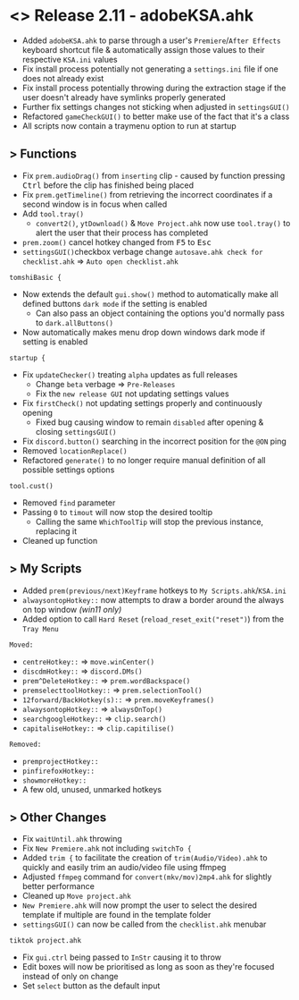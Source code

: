 # <> Release 2.11 - adobeKSA.ahk
- Added `adobeKSA.ahk` to parse through a user's `Premiere`/`After Effects` keyboard shortcut file & automatically assign those values to their respective `KSA.ini` values
- Fix install process potentially not generating a `settings.ini` file if one does not already exist
- Fix install process potentially throwing during the extraction stage if the user doesn't already have symlinks properly generated
- Further fix settings changes not sticking when adjusted in `settingsGUI()`
- Refactored `gameCheckGUI()` to better make use of the fact that it's a class
- All scripts now contain a traymenu option to run at startup

## > Functions
- Fix `prem.audioDrag()` from `inserting` clip - caused by function pressing <kbd>Ctrl</kbd> before the clip has finished being placed
- Fix `prem.getTimeline()` from retrieving the incorrect coordinates if a second window is in focus when called
- Add `tool.tray()`
    - `convert2()`, `ytDownload()` & `Move Project.ahk` now use `tool.tray()` to alert the user that their process has completed
- `prem.zoom()` cancel hotkey changed from <kbd>F5</kbd> to <kbd>Esc</kbd> 
- `settingsGUI()`checkbox verbage change `autosave.ahk check for checklist.ahk` => `Auto open checklist.ahk`

`tomshiBasic {`
- Now extends the default `gui.show()` method to automatically make all defined buttons `dark mode` if the setting is enabled
    - Can also pass an object containing the options you'd normally pass to `dark.allButtons()`
- Now automatically makes menu drop down windows dark mode if setting is enabled

`startup {`
- Fix `updateChecker()` treating `alpha` updates as full releases
    - Change `beta` verbage => `Pre-Releases`
    - Fix the `new release GUI` not updating settings values
- Fix `firstCheck()` not updating settings properly and continuously opening
    - Fixed bug causing window to remain `disabled` after opening & closing `settingsGUI()`
- Fix `discord.button()` searching in the incorrect position for the `@ON` ping
- Removed `locationReplace()`
- Refactored `generate()` to no longer require manual definition of all possible settings options

`tool.cust()`
- Removed `find` parameter
- Passing `0` to `timout` will now stop the desired tooltip
    - Calling the same `WhichToolTip` will stop the previous instance, replacing it
- Cleaned up function

## > My Scripts
- Added `prem(previous/next)Keyframe` hotkeys to `My Scripts.ahk`/`KSA.ini`
- `alwaysontopHotkey::` now attempts to draw a border around the always on top window *(win11 only)*
- Added option to call `Hard Reset` (`reload_reset_exit("reset")`) from the `Tray Menu`

`Moved:`
- `centreHotkey::` => `move.winCenter()`
- `discdmHotkey::` => `discord.DMs()`
- `prem^DeleteHotkey::` => `prem.wordBackspace()`
- `premselecttoolHotkey::` => `prem.selectionTool()`
- `12forward/BackHotkey(s)::` => `prem.moveKeyframes()`
- `alwaysontopHotkey::` => `alwaysOnTop()`
- `searchgoogleHotkey::` => `clip.search()`
- `capitaliseHotkey::` => `clip.capitilise()`

`Removed:`
- `premprojectHotkey::`
- `pinfirefoxHotkey::`
- `showmoreHotkey::`
- A few old, unused, unmarked hotkeys

## > Other Changes
- Fix `waitUntil.ahk` throwing
- Fix `New Premiere.ahk` not including `switchTo {`
- Added `trim {` to facilitate the creation of `trim(Audio/Video).ahk` to quickly and easily trim an audio/video file using ffmpeg
- Adjusted `ffmpeg` command for `convert(mkv/mov)2mp4.ahk` for slightly better performance
- Cleaned up `Move project.ahk`
- `New Premiere.ahk` will now prompt the user to select the desired template if multiple are found in the template folder
- `settingsGUI()` can now be called from the `checklist.ahk` menubar

`tiktok project.ahk`
- Fix `gui.ctrl` being passed to `InStr` causing it to throw
- Edit boxes will now be prioritised as long as soon as they're focused instead of only on change
- Set `select` button as the default input
